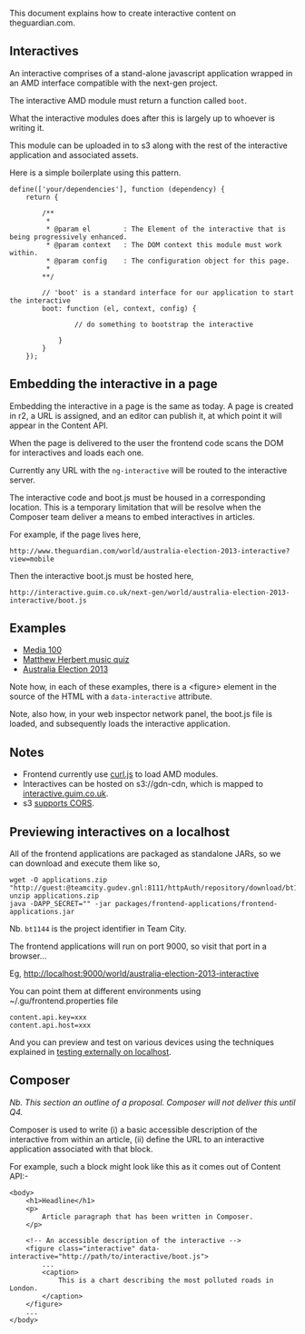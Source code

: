 This document explains how to create interactive content on theguardian.com.

## Interactives

An interactive comprises of a stand-alone javascript application wrapped in an AMD interface compatible with the next-gen project.

The interactive AMD module must return a function called `boot`.

What the interactive modules does after this is largely up to whoever is writing it.

This module can be uploaded in to s3 along with the rest of the interactive application and associated assets.

Here is a simple boilerplate using this pattern.

```
define(['your/dependencies'], function (dependency) {
    return {

        /**
         *
         * @param el        : The Element of the interactive that is being progressively enhanced. 
         * @param context   : The DOM context this module must work within.
         * @param config    : The configuration object for this page. 
         *
        **/

        // 'boot' is a standard interface for our application to start the interactive
        boot: function (el, context, config) {

                // do something to bootstrap the interactive

            }
        }
    });
```

## Embedding the interactive in a page

Embedding the interactive in a page is the same as today. A page is created in r2, a URL is assigned, and an editor can publish it, at which point it will appear in the Content API.

When the page is delivered to the user the frontend code scans the DOM for interactives and loads each one.

Currently any URL with the `ng-interactive` will be routed to the interactive server.

The interactive code and boot.js must be housed in a corresponding location. This is a temporary limitation that will be
resolve when the Composer team deliver a means to embed interactives in articles.

For example, if the page lives here,

```
http://www.theguardian.com/world/australia-election-2013-interactive?view=mobile
```

Then the interactive boot.js must be hosted here,

```
http://interactive.guim.co.uk/next-gen/world/australia-election-2013-interactive/boot.js
```

## Examples

- [Media 100](http://www.theguardian.com/media/ng-interactive/2013/sep/02/media-100-2013-full-list?view=mobile)
- [Matthew Herbert music quiz](http://www.theguardian.com/music/interactive/2013/aug/20/matthew-herbert-quiz-hearing?view=mobile)
- [Australia Election 2013](http://www.theguardian.com/world/australia-election-2013-interactive?view=mobile)

Note how, in each of these examples, there is a &lt;figure> element in the source of the HTML with a `data-interactive` attribute.

Note, also how, in your web inspector network panel, the boot.js file is loaded, and subsequently loads the interactive application. 

## Notes

- Frontend currently use [curl.js](https://github.com/cujojs/curl) to load AMD modules.
- Interactives can be hosted on s3://gdn-cdn, which is mapped to [interactive.guim.co.uk](http://interactive.guim.co.uk).
- s3 [supports CORS](http://docs.aws.amazon.com/AmazonS3/latest/dev/cors.html).

## Previewing interactives on a localhost

All of the frontend applications are packaged as standalone JARs, so we can download and execute them like so,

```
wget -O applications.zip "http://guest:@teamcity.gudev.gnl:8111/httpAuth/repository/download/bt1193/.lastSuccessful/artifacts.zip" 
unzip applications.zip
java -DAPP_SECRET="" -jar packages/frontend-applications/frontend-applications.jar 
```

Nb. `bt1144` is the project identifier in Team City.  

The frontend applications will run on port 9000, so visit that port in a browser...

Eg, [http://localhost:9000/world/australia-election-2013-interactive](http://localhost:9000/world/australia-election-2013-interactive)

You can point them at different environments using ~/.gu/frontend.properties file

```
content.api.key=xxx
content.api.host=xxx
```

And you can preview and test on various devices using the techniques explained in
[testing externally on localhost](testing-externally-on-localhost.md).

## Composer 

_Nb. This section an outline of a proposal. Composer will not deliver this until Q4._

Composer is used to write (i) a basic accessible description of the interactive from within an article, (ii) define the URL to an
interactive application associated with that block.

For example, such a block might look like this as it comes out of Content API:-

```
<body>
    <h1>Headline</h1>
    <p>
        Article paragraph that has been written in Composer.
    </p>

    <!-- An accessible description of the interactive -->
    <figure class="interactive" data-interactive="http://path/to/interactive/boot.js">
        ...
        <caption>
            This is a chart describing the most polluted roads in London. 
        </caption>
    </figure>
    ...
</body>
```
